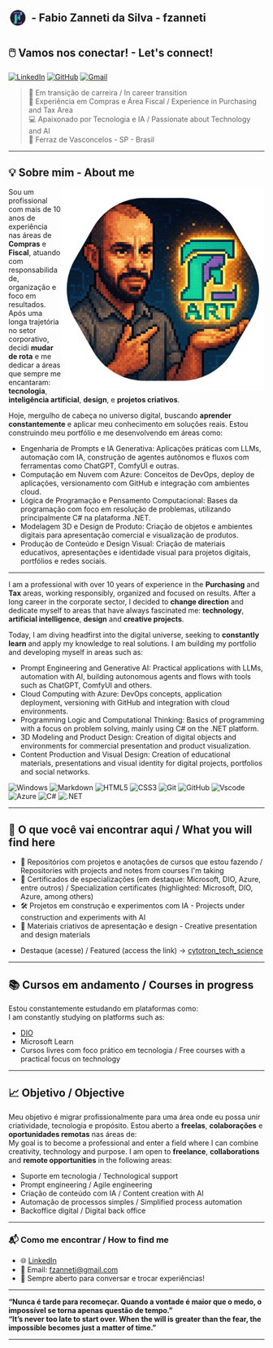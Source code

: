 <h2 align="left"><img src="https://github.com/fzanneti/fzanneti/blob/badbe53dd87f5d8c58abaf6e1c7f99be340f405f/assets/image/mini_logo.png" alt="logo" width="40" align="center"> - Fabio Zanneti da Silva - fzanneti</h2>

## 🖱️ Vamos nos conectar! - Let's connect!

[![LinkedIn](https://img.shields.io/badge/LinkedIn-37ccab?style=for-the-badge&logo=linkedin&logoColor=white)](https://www.linkedin.com/in/fabio-zanneti-da-silva-3bb97a146)
[![GitHub](https://img.shields.io/badge/GitHub-7a49c6?style=for-the-badge&logo=github&logoColor=white)](https://github.com/fzanneti)
[![Gmail](https://img.shields.io/badge/Gmail-261d31?style=for-the-badge&logo=gmail&logoColor=white)](mailto:fzanneti@gmail.com)

> 🎯 Em transição de carreira / In career transition                              <br>
> 💼 Experiência em Compras e Área Fiscal / Experience in Purchasing and Tax Area <br> 
> 💻 Apaixonado por Tecnologia e IA / Passionate about Technology and AI          <br>
> 📍 Ferraz de Vasconcelos - SP - Brasil

---

## 💡 Sobre mim - About me

<img src="https://github.com/fzanneti/fzanneti/blob/138264c8ff25cbd538d179a9a9a82beb232a7c37/assets/image/banner.png" alt="logo" width="400" align="right">

Sou um profissional com mais de 10 anos de experiência nas áreas de **Compras** e **Fiscal**, atuando com responsabilidade, organização e foco em resultados. Após uma longa trajetória no setor corporativo, decidi **mudar de rota** e me dedicar a áreas que sempre me encantaram: **tecnologia**, **inteligência artificial**, **design**, e **projetos criativos**.

Hoje, mergulho de cabeça no universo digital, buscando **aprender constantemente** e aplicar meu conhecimento em soluções reais. Estou construindo meu portfólio e me desenvolvendo em áreas como:

- Engenharia de Prompts e IA Generativa:
Aplicações práticas com LLMs, automação com IA, construção de agentes autônomos e fluxos com ferramentas como ChatGPT, ComfyUI e outras.
- Computação em Nuvem com Azure:
Conceitos de DevOps, deploy de aplicações, versionamento com GitHub e integração com ambientes cloud.
- Lógica de Programação e Pensamento Computacional:
Bases da programação com foco em resolução de problemas, utilizando principalmente C# na plataforma .NET.
- Modelagem 3D e Design de Produto:
Criação de objetos e ambientes digitais para apresentação comercial e visualização de produtos.
- Produção de Conteúdo e Design Visual:
Criação de materiais educativos, apresentações e identidade visual para projetos digitais, portfólios e redes sociais.

---

I am a professional with over 10 years of experience in the **Purchasing** and **Tax** areas, working responsibly, organized and focused on results. After a long career in the corporate sector, I decided to **change direction** and dedicate myself to areas that have always fascinated me: **technology**, **artificial intelligence**, **design** and **creative projects**.

Today, I am diving headfirst into the digital universe, seeking to **constantly learn** and apply my knowledge to real solutions. I am building my portfolio and developing myself in areas such as:

- Prompt Engineering and Generative AI:
Practical applications with LLMs, automation with AI, building autonomous agents and flows with tools such as ChatGPT, ComfyUI and others.
- Cloud Computing with Azure:
DevOps concepts, application deployment, versioning with GitHub and integration with cloud environments.
- Programming Logic and Computational Thinking:
Basics of programming with a focus on problem solving, mainly using C# on the .NET platform.
- 3D Modeling and Product Design:
Creation of digital objects and environments for commercial presentation and product visualization.
- Content Production and Visual Design:
Creation of educational materials, presentations and visual identity for digital projects, portfolios and social networks.

![Windows](https://img.shields.io/badge/Windows-37ccab?style=for-the-badge&logo=windows&logoColor=2CA5E0)
![Markdown](https://img.shields.io/badge/Markdown-7a49c6?style=for-the-badge&logo=markdown)
![HTML5](https://img.shields.io/badge/HTML5-261d31?style=for-the-badge&logo=html5&logoColor=white)
![CSS3](https://img.shields.io/badge/CSS3-37ccab?style=for-the-badge&logo=css3&logoColor=white)
![Git](https://img.shields.io/badge/GIT-7a49c6?style=for-the-badge&logo=git&logoColor=white)
![GitHub](https://img.shields.io/badge/GitHub-261d31?style=for-the-badge&logo=github&logoColor=white)
![Vscode](https://img.shields.io/badge/Vscode-37ccab?style=for-the-badge&logo=visual-studio-code&logoColor=white)
![Azure](https://img.shields.io/badge/Azure-7a49c6?style=for-the-badge&logo=microsoft%20azure&logoColor=blue&labelColor=FFFFFF&link=https%3A%2F%2Fimages.app.goo.gl%2FK7PN1jYJd57x4q7A8)
![C#](https://img.shields.io/badge/C%23-261d31?style=for-the-badge&logo=c-sharp&logoColor=white)
![.NET](https://img.shields.io/badge/.NET-37ccab?style=for-the-badge&logo=.net&logoColor=white)

---

## 🚀 O que você vai encontrar aqui / What you will find here

- 📂 Repositórios com projetos e anotações de cursos que estou fazendo / Repositories with projects and notes from courses I'm taking
- 📄 Certificados de especializações (em destaque: Microsoft, DIO, Azure, entre outros) / Specialization certificates (highlighted: Microsoft, DIO, Azure, among others)
- 🛠️ Projetos em construção e experimentos com IA - Projects under construction and experiments with AI
- 🎨 Materiais criativos de apresentação e design - Creative presentation and design materials

* Destaque (acesse) / Featured (access the link) -> [cytotron_tech_science](https://github.com/fzanneti/cytotron_tech_science)

---

## 📚 Cursos em andamento / Courses in progress

Estou constantemente estudando em plataformas como:  
I am constantly studying on platforms such as:

- [DIO](https://www.dio.me/)
- Microsoft Learn
- Cursos livres com foco prático em tecnologia / Free courses with a practical focus on technology  

---

## 📈 Objetivo / Objective

Meu objetivo é migrar profissionalmente para uma área onde eu possa unir criatividade, tecnologia e propósito. Estou aberto a **freelas**, **colaborações** e **oportunidades remotas** nas áreas de:  
My goal is to become a professional and enter a field where I can combine creativity, technology and purpose. I am open to **freelance**, **collaborations** and **remote opportunities** in the following areas:

- Suporte em tecnologia / Technological support  
- Prompt engineering / Agile engineering  
- Criação de conteúdo com IA / Content creation with AI  
- Automação de processos simples / Simplified process automation  
- Backoffice digital / Digital back office

---

### 📬 Como me encontrar / How to find me

- 🌐 [LinkedIn](https://www.linkedin.com/in/fabio-zanneti-da-silva-3bb97a146)
- 📧 Email: fzanneti@gmail.com
- 💬 Sempre aberto para conversar e trocar experiências!

---

**“Nunca é tarde para recomeçar. Quando a vontade é maior que o medo, o impossível se torna apenas questão de tempo.”**   
**“It’s never too late to start over. When the will is greater than the fear, the impossible becomes just a matter of time.”**

---
